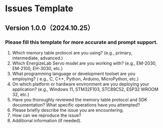 # Issues Template
## Version 1.0.0（2024.10.25）
### Please fill this template for more accurate and prompt support.
1. Which memory table protocol are you using? (e.g., primary, intermediate, advanced.)
2. Which EnergizeLab Servo model are you working with? (e.g., EM-2030, EM-2100, EH-3030, etc.)
3. What programming language or development toolset are you employing? ( e.g., C, C++, Python, Arduino, MicroPython, etc.)
4. On which platform or hardware environment are you deploying your application? (e.g., Windows 11, STM32F103, STC89C52, ESP32 WROOM 32, etc.)
5. Have you thoroughly reviewed the memory table protocol and SDK documentation? What specific operations have you attempted?
6. Please briefly describe the issue you are encountering.
7. How can we reproduce the issue?
8. Additional information (if needed).
